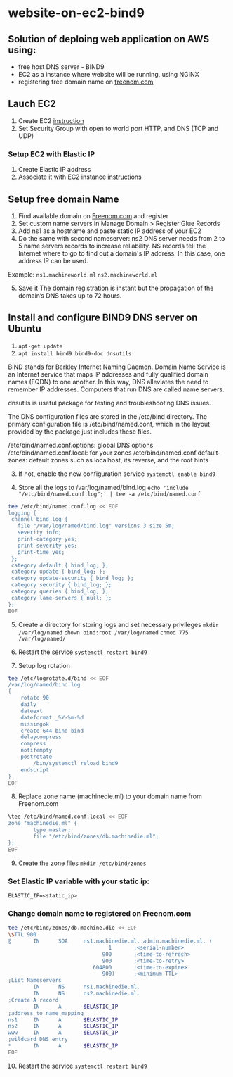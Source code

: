 # website-on-ec2-bind9

## Solution of deploing web application on AWS using:
- free host DNS server - BIND9
- EC2 as a instance where website will be running, using NGINX
- registering free domain name on [freenom.com](https://www.freenom.com/en/index.html?lang=en)


## Lauch EC2 
1. Create EC2 [instruction](https://medium.com/@GalarnykMichael/aws-ec2-part-1-creating-ec2-instance-9d7f8368f78a)
2. Set Security Group with open to world port HTTP, and DNS (TCP and UDP) 

### Setup EC2 with Elastic IP
1. Create Elastic IP address
2. Associate it with EC2 instance [instructions](https://medium.com/@pablo_ezequiel/setting-an-elastic-ip-on-aws-ec2-739341a1cc65)

## Setup free domain Name
1. Find available domain on [Freenom.com](https://www.freenom.com/en/index.html?lang=en) and register
2. Set custom name servers in Manage Domain > Register Glue Records
3. Add ns1 as a hostname and paste static IP address of your EC2
4. Do the same with second nameserver: ns2
DNS server needs from 2 to 5 name servers records to increase reliability. NS records tell the Internet where to go to find out a domain's IP address.
In this case, one address IP can be used.

Example:
`ns1.machineworld.ml`
`ns2.machineworld.ml`

5. Save it
The domain registration is instant but the propagation of the domain’s DNS takes up to 72 hours.

## Install and configure BIND9 DNS server on Ubuntu
1. `apt-get update`
2. `apt install bind9 bind9-doc dnsutils`

BIND stands for Berkley Internet Naming Daemon. Domain Name Service is an Internet service that maps IP addresses and fully qualified domain names (FQDN) to one another. In this way, DNS alleviates the need to remember IP addresses. Computers that run DNS are called name servers.

dnsutils is useful package for testing and troubleshooting DNS issues.

The DNS configuration files are stored in the /etc/bind directory. The primary configuration file is /etc/bind/named.conf, which in the layout provided by the package just includes these files.

/etc/bind/named.conf.options: global DNS options
/etc/bind/named.conf.local: for your zones
/etc/bind/named.conf.default-zones: default zones such as localhost, its reverse, and the root hints

3. If not, enable the new configuration service
`systemctl enable bind9`

4. Store all the logs to /var/log/named/bind.log
`echo 'include "/etc/bind/named.conf.log";' | tee -a /etc/bind/named.conf`
```sh
tee /etc/bind/named.conf.log << EOF
logging {
 channel bind_log {
   file "/var/log/named/bind.log" versions 3 size 5m;
   severity info;
   print-category yes;
   print-severity yes;
   print-time yes;
 };
 category default { bind_log; };
 category update { bind_log; };
 category update-security { bind_log; };
 category security { bind_log; };
 category queries { bind_log; };
 category lame-servers { null; };
};
EOF
```

5. Create a directory for storing logs and set necessary privileges
`mkdir /var/log/named`
`chown bind:root /var/log/named`
`chmod 775 /var/log/named/`

6. Restart the service
`systemctl restart bind9`

7. Setup log rotation
```sh
tee /etc/logrotate.d/bind << EOF
/var/log/named/bind.log
{
    rotate 90
    daily
    dateext
    dateformat _%Y-%m-%d
    missingok
    create 644 bind bind
    delaycompress
    compress
    notifempty
    postrotate
        /bin/systemctl reload bind9
    endscript
}
EOF
```

8. Replace zone name (machinedie.ml) to your domain name from Freenom.com 
```sh
\tee /etc/bind/named.conf.local << EOF
zone "machinedie.ml" {
        type master;
        file "/etc/bind/zones/db.machinedie.ml";
};
EOF
```

9. Create the zone files
`mkdir /etc/bind/zones`

### Set Elastic IP variable with your static ip:
`ELASTIC_IP=<static_ip>`

### Change domain name to registered on Freenom.com
```sh
tee /etc/bind/zones/db.machine.die << EOF
\$TTL 900
@       IN      SOA     ns1.machinedie.ml. admin.machinedie.ml. (
                                1       ;<serial-number>
                              900       ;<time-to-refresh>
                              900       ;<time-to-retry>
                           604800       ;<time-to-expire>
                              900)      ;<minimum-TTL>
;List Nameservers
        IN      NS      ns1.machinedie.ml.
        IN      NS      ns2.machinedie.ml.
;Create A record
        IN      A       $ELASTIC_IP
;address to name mapping
ns1     IN      A       $ELASTIC_IP
ns2     IN      A       $ELASTIC_IP
www     IN      A       $ELASTIC_IP
;wildcard DNS entry
*       IN      A       $ELASTIC_IP
EOF
```

10. Restart the service
`systemctl restart bind9`
